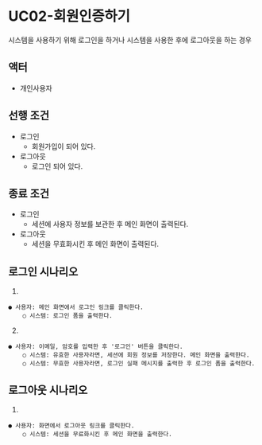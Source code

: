 # UC02-회원인증하기
시스템을 사용하기 위해 로그인을 하거나
시스템을 사용한 후에 로그아웃을 하는 경우

## 액터
- 개인사용자

## 선행 조건
- 로그인
    - 회원가입이 되어 있다.
- 로그아웃
    - 로그인 되어 있다.

## 종료 조건
- 로그인
    - 세션에 사용자 정보를 보관한 후 메인 화면이 출력된다.
- 로그아웃
    - 세션을 무효화시킨 후 메인 화면이 출력된다.

## 로그인 시나리오
1.

    ● 사용자: 메인 화면에서 로그인 링크를 클릭한다.
        ○ 시스템: 로그인 폼을 출력한다.

2.

    ● 사용자: 이메일, 암호를 입력한 후 '로그인' 버튼을 클릭한다.
        ○ 시스템: 유효한 사용자라면, 세션에 회원 정보를 저장한다. 메인 화면을 출력한다.
        ○ 시스템: 무효한 사용자라면, 로그인 실패 메시지를 출력한 후 로그인 폼을 출력한다.

## 로그아웃 시나리오
1.

    ● 사용자: 화면에서 로그아웃 링크를 클릭한다.
        ○ 시스템: 세션을 무료화시킨 후 메인 화면을 출력한다.
